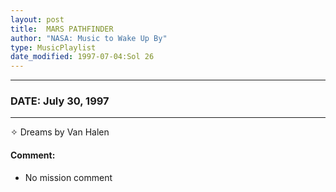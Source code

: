 ```yaml
---
layout: post
title:  MARS PATHFINDER
author: "NASA: Music to Wake Up By"
type: MusicPlaylist
date_modified: 1997-07-04:Sol 26
---
```


----
### DATE: July 30, 1997
----
✧ Dreams by Van Halen

#### Comment:
* No mission comment
